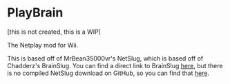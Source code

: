 # PlayBrain
[this is not created, this is a WIP]

The Netplay mod for Wii.

This is based off of MrBean35000vr's NetSlug, which is based off of Chadderz's BrainSlug. You can find a direct link to BrainSlug [here](), but there is no compiled NetSlug download on GitHub, so you can find that [here]().


